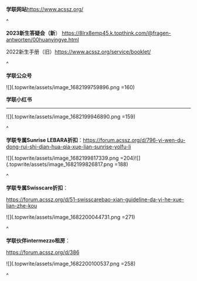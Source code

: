 **学联网站**<https://www.acssz.org/>

^

**2023新生答疑会（新**） <https://8lrx8emp45.k.topthink.com/@fragen-antworten/00huanyingye.html>

2022新生手册（旧）<https://www.acssz.org/service/booklet/>

^

**学联公众号**

![](.topwrite/assets/image_1682199759896.png =160)

**学联小红书**

****

![](.topwrite/assets/image_1682199946890.png =159)

^

**学联专属Sunrise LEBARA折扣**：<https://forum.acssz.org/d/796-yi-wen-du-dong-rui-shi-dian-hua-qia-xue-lian-sunrise-yolfu-li>

![](.topwrite/assets/image_1682199817339.png =204)![](.topwrite/assets/image_1682199826817.png =188)

^

**学联专属Swisscare折扣**：

<https://forum.acssz.org/d/51-swisscarebao-xian-guideline-da-yi-he-xue-lian-zhe-kou>

![](.topwrite/assets/image_1682200044731.png =271)

^

**学联伙伴intermezzo租房**：

<https://forum.acssz.org/d/386>

![](.topwrite/assets/image_1682200100537.png =258)

^
